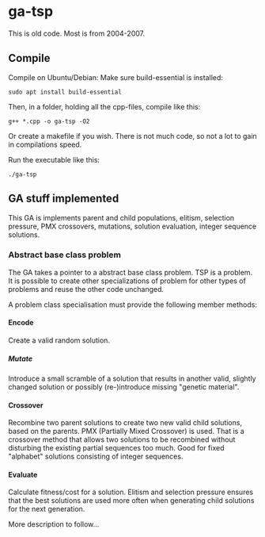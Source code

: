 # ga-tsp
This is old code. Most is from 2004-2007. 

## Compile
Compile on Ubuntu/Debian:
Make sure build-essential is installed:
```
sudo apt install build-essential
```
Then, in a folder, holding all the cpp-files, compile like this:
```
g++ *.cpp -o ga-tsp -O2
```
Or create a makefile if you wish. There is not much code, so not a lot to gain in compilations speed. 

Run the executable like this:
```
./ga-tsp
```
## GA stuff implemented
This GA is implements parent and child populations, elitism, selection pressure, PMX crossovers, mutations, solution evaluation, integer sequence solutions.

### Abstract base class problem
The GA takes a pointer to a abstract base class problem. TSP is a problem. It is possible to create other specializations of problem for other types of problems and reuse the other code unchanged.

A problem class specialisation must provide the following member methods:

#### Encode
Create a valid random solution.
##### Mutate
Introduce a small scramble of a solution that results in another valid, slightly changed solution or possibly (re-)introduce missing "genetic material".
#### Crossover
Recombine two parent solutions to create two new valid child solutions, based on the parents. PMX (Partially Mixed Crossover) is used. That is a crossover method that allows two solutions to be recombined without disturbing the existing partial sequences too much. Good for fixed "alphabet" solutions consisting of integer sequences.
#### Evaluate
Calculate fitness/cost for a solution. Elitism and selection pressure ensures that the best solutions are used more often when generating child solutions for the next generation. 

More description to follow...
